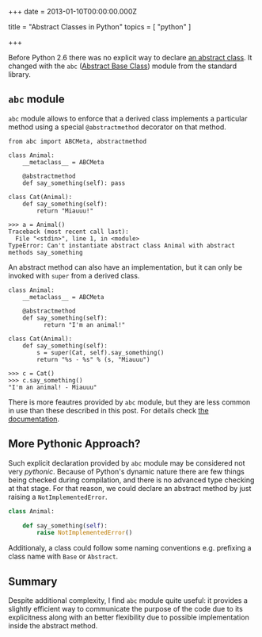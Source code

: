 
+++
date = 2013-01-10T00:00:00.000Z


title = "Abstract Classes in Python"
topics = [ "python" ]

+++

Before Python 2.6 there was no explicit way to declare [an abstract class][1]. It changed with the  `abc` ([Abstract Base Class][2]) module from the standard library.

## `abc` module

`abc` module allows to enforce that a derived class implements a particular method using a special `@abstractmethod` decorator on that method.

```
from abc import ABCMeta, abstractmethod

class Animal:
    __metaclass__ = ABCMeta

    @abstractmethod
    def say_something(self): pass

class Cat(Animal):
    def say_something(self):
        return "Miauuu!"
```

```
>>> a = Animal()
Traceback (most recent call last):
  File "<stdin>", line 1, in <module>
TypeError: Can't instantiate abstract class Animal with abstract methods say_something
```

An abstract method can also have an implementation, but it can only be invoked with `super` from a derived class.

```
class Animal:
    __metaclass__ = ABCMeta

    @abstractmethod
    def say_something(self):
          return "I'm an animal!"

class Cat(Animal):
    def say_something(self):
        s = super(Cat, self).say_something()
        return "%s - %s" % (s, "Miauuu")
```

```
>>> c = Cat()
>>> c.say_something()
"I'm an animal! - Miauuu"
```

There is more feautres provided by `abc` module, but they are less common in use
than these described in this post. For details check [the documentation][2].

## More Pythonic Approach?

Such explicit declaration provided by `abc` module may be considered not very *pythonic*.  Because of Python's dynamic nature there are few things being checked during compilation, and there is no advanced type checking at that stage. For that reason, we could declare an abstract method by just raising a `NotImplementedError`.

``` python
class Animal:

    def say_something(self):
        raise NotImplementedError()
```

Additionaly, a class could follow some naming conventions e.g. prefixing a class name with `Base` or `Abstract`.

## Summary

Despite additional complexity, I find `abc` module quite useful: it provides
a slightly efficient way to communicate the purpose of the code due to its
explicitness along with an better flexibility due to possible implementation
inside the abstract method.


[1]: http://en.wikipedia.org/wiki/Abstract_type
[2]: http://docs.python.org/2/library/abc.html
